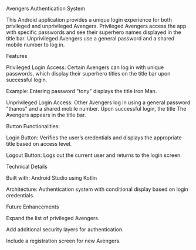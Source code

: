 Avengers Authentication System

This Android application provides a unique login experience for both privileged and unprivileged Avengers. Privileged Avengers access the app with specific passwords and see their superhero names displayed in the title bar. Unprivileged Avengers use a general password and a shared mobile number to log in.

Features

Privileged Login Access: Certain Avengers can log in with unique passwords, which display their superhero titles on the title bar upon successful login.

Example: Entering password "tony" displays the title Iron Man.


Unprivileged Login Access: Other Avengers log in using a general password "thanos" and a shared mobile number. Upon successful login, the title The Avengers appears in the title bar.

Button Functionalities:

Login Button: Verifies the user’s credentials and displays the appropriate title based on access level.

Logout Button: Logs out the current user and returns to the login screen.



Technical Details

Built with: Android Studio using Kotlin

Architecture: Authentication system with conditional display based on login credentials.


Future Enhancements

Expand the list of privileged Avengers.

Add additional security layers for authentication.

Include a registration screen for new Avengers.
